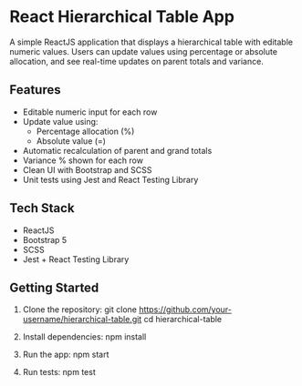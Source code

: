 # React Hierarchical Table App

A simple ReactJS application that displays a hierarchical table with editable numeric values. Users can update values using percentage or absolute allocation, and see real-time updates on parent totals and variance.

## Features

- Editable numeric input for each row
- Update value using:
  - Percentage allocation (%)
  - Absolute value (=)
- Automatic recalculation of parent and grand totals
- Variance % shown for each row
- Clean UI with Bootstrap and SCSS
- Unit tests using Jest and React Testing Library

## Tech Stack

- ReactJS
- Bootstrap 5
- SCSS
- Jest + React Testing Library

## Getting Started

1. Clone the repository:
git clone https://github.com/your-username/hierarchical-table.git
cd hierarchical-table

2. Install dependencies:
npm install

3. Run the app:
npm start

4. Run tests:
npm test
